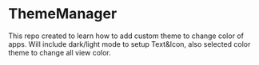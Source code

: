 # ThemeManager
This repo created to learn how to add custom theme to change color of apps. Will include dark/light mode to setup Text&amp;Icon, also selected color theme to change all view color.

